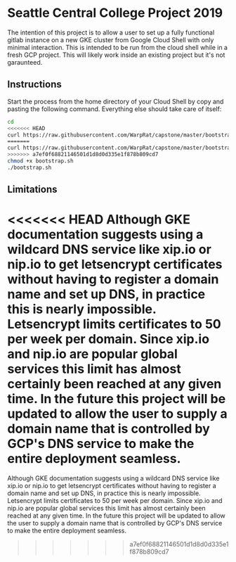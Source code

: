 # Seattle Central College Project 2019
The intention of this project is to allow a user to set up a fully functional gitlab instance on a new GKE cluster from Google Cloud Shell with only minimal interaction. This is intended to be run from the cloud shell while in a fresh GCP project. This will likely work inside an existing project but it's not garaunteed.

## Instructions
Start the process from the home directory of your Cloud Shell by copy and pasting the following command. Everything else should take care of itself:

```bash
cd
<<<<<<< HEAD
curl https://raw.githubusercontent.com/WarpRat/capstone/master/bootstrap.sh > ~/
=======
curl https://raw.githubusercontent.com/WarpRat/capstone/master/bootstrap.sh > ~/bootstrap.sh
>>>>>>> a7ef0f68821146501d1d8d0d335e1f878b809cd7
chmod +x bootstrap.sh
./bootstrap.sh
```

## Limitations
<<<<<<< HEAD
Although GKE documentation suggests using a wildcard DNS service like xip.io or nip.io to get letsencrypt certificates without having to register a domain name and set up DNS, in practice this is nearly impossible. Letsencrypt limits certificates to 50 per week per domain. Since xip.io and nip.io are popular global services this limit has almost certainly been reached at any given time. In the future this project will be updated to allow the user to supply a domain name that is controlled by GCP's DNS service to make the entire deployment seamless.
=======
Although GKE documentation suggests using a wildcard DNS service like xip.io or nip.io to get letsencrypt certificates without having to register a domain name and set up DNS, in practice this is nearly impossible. Letsencrypt limits certificates to 50 per week per domain. Since xip.io and nip.io are popular global services this limit has almost certainly been reached at any given time. In the future this project will be updated to allow the user to supply a domain name that is controlled by GCP's DNS service to make the entire deployment seamless.
>>>>>>> a7ef0f68821146501d1d8d0d335e1f878b809cd7
